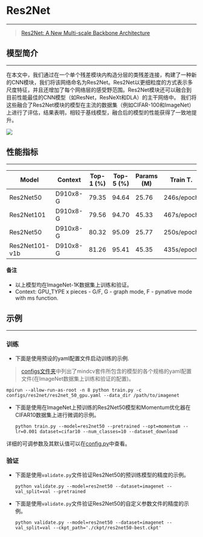 # Res2Net

***

> [Res2Net: A New Multi-scale Backbone Architecture](https://arxiv.org/pdf/1904.01169.pdf)

## 模型简介

***
在本文中，我们通过在一个单个残差模块内构造分层的类残差连接，构建了一种新的CNN模块，我们将该网络命名为Res2Net。Res2Net以更细粒度的方式表示多尺度特征，并且还增加了每个网络层的感受野范围。Res2Net模块还可以融合到目前性能最佳的CNN模型（如ResNet，ResNeXt和DLA）的主干网络中。
我们将这些融合了Res2Net模块的模型在主流的数据集（例如CIFAR-100和ImageNet）上进行了评估，结果表明，相较于基线模型，融合后的模型的性能获得了一致地提升。

![](res2net.png)

## 性能指标

***

| Model          | Context  | Top-1 (%) | Top-5 (%) | Params (M) | Train T.   | Infer T.   | Download  | Config  | Log     |
| -------------- | -------- | --------- | --------- | ---------- | ---------- | ---------- | --------- | ------- | ------- |
| Res2Net50      | D910x8-G | 79.35     | 94.64     | 25.76      | 246s/epoch | 44.6s/step | [model]() | [cfg]() | [log]() |
| Res2Net101     | D910x8-G | 79.56     | 94.70     | 45.33      | 467s/epoch | 71.9s/step | [model]() | [cfg]() | [log]() |
| Res2Net50      | D910x8-G | 80.32     | 95.09     | 25.77      | 250s/epoch | 46.3s/step | [model]() | [cfg]() | [log]() |
| Res2Net101-v1b | D910x8-G | 81.26     | 95.41     | 45.35      | 435s/epoch | 66.3s/step | [model]() | [cfg]() | [log]() |

#### 备注

- 以上模型均在ImageNet-1K数据集上训练和验证。
- Context: GPU_TYPE x pieces - G/F, G - graph mode, F - pynative mode with ms function.  

## 示例

***

### 训练

- 下面是使用预设的yaml配置文件启动训练的示例.

> [configs文件夹](../../configs)中列出了mindcv套件所包含的模型的各个规格的yaml配置文件(在ImageNet数据集上训练和验证的配置)。

  ```shell
  mpirun --allow-run-as-root -n 8 python train.py -c configs/res2net/res2net_50_gpu.yaml --data_dir /path/to/imagenet
  ```

- 下面是使用在ImageNet上预训练的Res2Net50模型和Momentum优化器在CIFAR10数据集上进行微调的示例。

  ```shell
  python train.py --model=res2net50 --pretrained --opt=momentum --lr=0.001 dataset=cifar10 --num_classes=10 --dataset_download
  ```

详细的可调参数及其默认值可以在[config.py](../../config.py)中查看。

### 验证

- 下面是使用`validate.py`文件验证Res2Net50的预训练模型的精度的示例。

  ```shell
  python validate.py --model=res2net50 --dataset=imagenet --val_split=val --pretrained
  ```

- 下面是使用`validate.py`文件验证Res2Net50的自定义参数文件的精度的示例。

  ```shell
  python validate.py --model=res2net50 --dataset=imagenet --val_split=val --ckpt_path='./ckpt/res2net50-best.ckpt'
  ```
